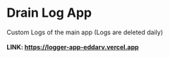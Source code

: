 # Drain Log App
Custom Logs of the main app (Logs are deleted daily)<br><br>
<b>LINK:<b> https://logger-app-eddarv.vercel.app